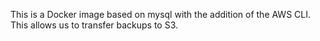 This is a Docker image based on mysql with the addition of the AWS CLI. This allows us to transfer backups to S3.
